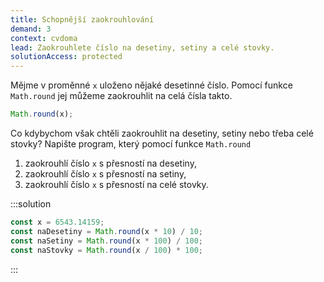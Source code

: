 ```yaml
---
title: Schopnější zaokrouhlování
demand: 3
context: cvdoma
lead: Zaokrouhlete číslo na desetiny, setiny a celé stovky.
solutionAccess: protected
---
```


Mějme v proměnné `x` uloženo nějaké desetinné číslo. Pomocí funkce `Math.round` jej můžeme zaokrouhlit na celá čísla takto.

```js
Math.round(x);
```

Co kdybychom však chtěli zaokrouhlit na desetiny, setiny nebo třeba celé stovky? Napište program, který pomocí funkce `Math.round`

1. zaokrouhlí číslo `x` s přesností na desetiny,
1. zaokrouhlí číslo `x` s přesností na setiny,
1. zaokrouhlí číslo `x` s přesností na celé stovky.

:::solution

```js
const x = 6543.14159;
const naDesetiny = Math.round(x * 10) / 10;
const naSetiny = Math.round(x * 100) / 100;
const naStovky = Math.round(x / 100) * 100;
```

:::
